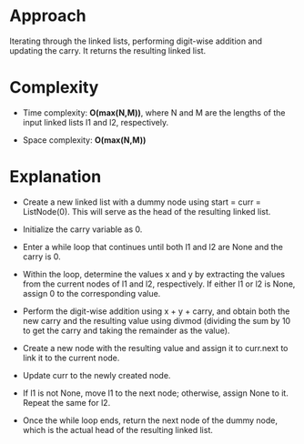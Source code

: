 # Approach

Iterating through the linked lists, performing digit-wise addition and updating the carry. It returns the resulting linked list.

# Complexity

- Time complexity: **O(max(N,M))**, where N and M are the lengths of the input linked lists l1 and l2, respectively.

- Space complexity: **O(max(N,M))**

# Explanation

- Create a new linked list with a dummy node using start = curr = ListNode(0). This will serve as the head of the resulting linked list.

- Initialize the carry variable as 0.

- Enter a while loop that continues until both l1 and l2 are None and the carry is 0.

- Within the loop, determine the values x and y by extracting the values from the current nodes of l1 and l2, respectively. If either l1 or l2 is None, assign 0 to the corresponding value.

- Perform the digit-wise addition using x + y + carry, and obtain both the new carry and the resulting value using divmod (dividing the sum by 10 to get the carry and taking the remainder as the value).

- Create a new node with the resulting value and assign it to curr.next to link it to the current node.

- Update curr to the newly created node.

- If l1 is not None, move l1 to the next node; otherwise, assign None to it. Repeat the same for l2.

- Once the while loop ends, return the next node of the dummy node, which is the actual head of the resulting linked list.
